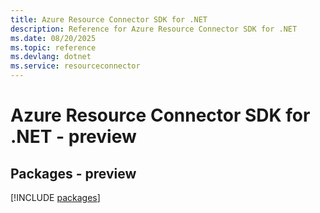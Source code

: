 ```yaml
---
title: Azure Resource Connector SDK for .NET
description: Reference for Azure Resource Connector SDK for .NET
ms.date: 08/20/2025
ms.topic: reference
ms.devlang: dotnet
ms.service: resourceconnector
---
```

# Azure Resource Connector SDK for .NET - preview
## Packages - preview
[!INCLUDE [packages](resource-connector-index.md)]
